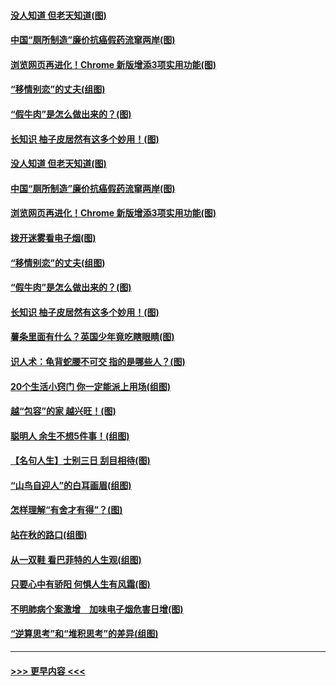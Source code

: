 #### [没人知道 但老天知道(图)](../pages/p8/907731.md?t=09181544) 
#### [中国“厕所制造”廉价抗癌假药流窜两岸(图)](../pages/p8/907723.md?t=09181544) 
#### [浏览网页再进化！Chrome 新版增添3项实用功能(图)](../pages/p8/907714.md?t=09181544) 
#### [“移情别恋”的丈夫(组图)](../pages/p8/907644.md?t=09181544) 
#### [“假牛肉”是怎么做出来的？(图)](../pages/p8/907668.md?t=09181544) 
#### [长知识 柚子皮居然有这多个妙用！(图)](../pages/p8/907425.md?t=09181544) 
#### [没人知道 但老天知道(图)](../pages/p8/907731.md?t=09181544) 
#### [中国“厕所制造”廉价抗癌假药流窜两岸(图)](../pages/p8/907723.md?t=09181544) 
#### [浏览网页再进化！Chrome 新版增添3项实用功能(图)](../pages/p8/907714.md?t=09181544) 
#### [拨开迷雾看电子烟(图)](../pages/p8/907427.md?t=09181544) 
#### [“移情别恋”的丈夫(组图)](../pages/p8/907644.md?t=09181544) 
#### [“假牛肉”是怎么做出来的？(图)](../pages/p8/907668.md?t=09181544) 
#### [长知识 柚子皮居然有这多个妙用！(图)](../pages/p8/907425.md?t=09181544) 
#### [薯条里面有什么？英国少年竟吃瞎眼睛(图)](../pages/p8/907381.md?t=09181544) 
#### [识人术：龟背蛇腰不可交 指的是哪些人？(图)](../pages/p8/907503.md?t=09181544) 
#### [20个生活小窍门 你一定能派上用场(组图)](../pages/p8/907510.md?t=09181544) 
#### [越“包容”的家 越兴旺！(图)](../pages/p8/907328.md?t=09181544) 
#### [聪明人 余生不想5件事！(组图)](../pages/p8/907364.md?t=09181544) 
#### [【名句人生】士别三日 刮目相待(图)](../pages/p8/906988.md?t=09181544) 
#### [“山鸟自迎人”的白耳画眉(组图)](../pages/p8/907332.md?t=09181544) 
#### [怎样理解“有舍才有得”？(图)](../pages/p8/906872.md?t=09181544) 
#### [站在秋的路口(组图)](../pages/p8/906914.md?t=09181544) 
#### [从一双鞋 看巴菲特的人生观(组图)](../pages/p8/907311.md?t=09181544) 
#### [只要心中有骄阳 何惧人生有风霜(图)](../pages/p8/907320.md?t=09181544) 
#### [不明肺病个案激增　加味电子烟危害日增(图)](../pages/p8/907307.md?t=09181544) 
#### [“逆算思考”和“堆积思考”的差异(组图)](../pages/p8/907229.md?t=09181544) 

----
#### [ >>> 更早内容 <<< ](../indexes/p8-earlier.md)
